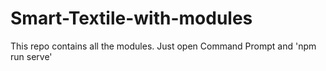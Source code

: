 # Smart-Textile-with-modules
 This repo contains all the modules. Just open Command Prompt and 'npm run serve'
